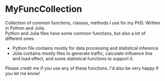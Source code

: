# MyFuncCollection

Collection of common functions, classes, methods I use for my PhD.
Written in Python and Julia.  
Python and Julia files have some common functions, but also a lot of different ones:  
  
+ Python file contains mostly for data processing and statistical inference
+ Julia contains mostly files to generate traffic, calculate influence line and load effect, and some statistical functions to support it.

Please credit me if you use any of these functions. I'd also be very happy if you let me know!
